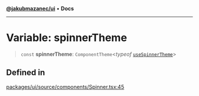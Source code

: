 [**@jakubmazanec/ui**](../README.md) • **Docs**

---

# Variable: spinnerTheme

> `const` **spinnerTheme**: `ComponentTheme`\<_typeof_
> [`useSpinnerTheme`](../functions/useSpinnerTheme.md)\>

## Defined in

[packages/ui/source/components/Spinner.tsx:45](https://github.com/jakubmazanec/tools/blob/05074a1dedd887672f015df129961cd35c75acfe/packages/ui/source/components/Spinner.tsx#L45)
